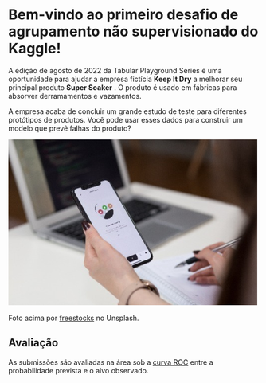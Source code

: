 # Bem-vindo ao primeiro desafio de agrupamento não supervisionado do Kaggle!

A edição de agosto de 2022 da Tabular Playground Series é uma oportunidade para ajudar a empresa fictícia <b>Keep It Dry</b> a melhorar seu principal produto <b>Super Soaker</b> . O produto é usado em fábricas para absorver derramamentos e vazamentos.

A empresa acaba de concluir um grande estudo de teste para diferentes protótipos de produtos. Você pode usar esses dados para construir um modelo que prevê falhas do produto? 


![](img/project.jpg)

Foto acima por [freestocks](https://unsplash.com/photos/ArH3dtoDQc0) no Unsplash.


## Avaliação

As submissões são avaliadas na área sob a [curva ROC](http://en.wikipedia.org/wiki/Receiver_operating_characteristic) entre a probabilidade prevista e o alvo observado. 
 
